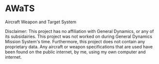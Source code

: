 # AWaTS
Aircraft Weapon and Target System


Disclaimer: This project has no affiliation with General Dynamics, or any of its subsidairies. This project was not worked on during General Dynamics Mission System's time. Furthermore, this project does not contain any proprietary data. Any aircraft or weapon specifications that are used have been found on the public internet, by me, using my own computer and internet.
